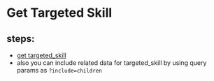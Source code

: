 # Get Targeted Skill

## steps:

- [get targeted_skill](https://documenter.getpostman.com/view/12318086/2sA3Bt3pg1#c5d0adc5-f0d2-4d47-8589-d140725c224e)
- also you can include related data for targeted_skill by using query params as `?include=children`

